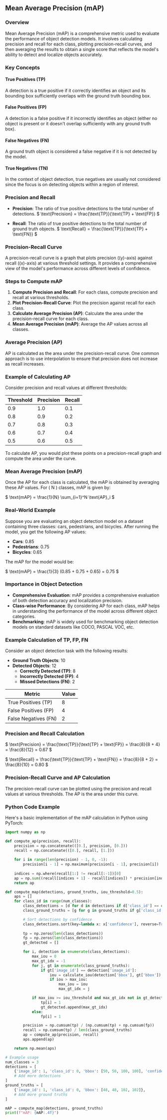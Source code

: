 ## Mean Average Precision (mAP)

### Overview

Mean Average Precision (mAP) is a comprehensive metric used to evaluate the performance of object detection models. It involves calculating precision and recall for each class, plotting precision-recall curves, and then averaging the results to obtain a single score that reflects the model's ability to detect and localize objects accurately.

### Key Concepts

#### True Positives (TP)
A detection is a true positive if it correctly identifies an object and its bounding box sufficiently overlaps with the ground truth bounding box.

#### False Positives (FP)
A detection is a false positive if it incorrectly identifies an object (either no object is present or it doesn't overlap sufficiently with any ground truth box).

#### False Negatives (FN)
A ground truth object is considered a false negative if it is not detected by the model.

#### True Negatives (TN)
In the context of object detection, true negatives are usually not considered since the focus is on detecting objects within a region of interest.

### Precision and Recall

- **Precision**: The ratio of true positive detections to the total number of detections.
  $
  \text{Precision} = \frac{\text{TP}}{\text{TP} + \text{FP}}
  $

- **Recall**: The ratio of true positive detections to the total number of ground truth objects.
  $
  \text{Recall} = \frac{\text{TP}}{\text{TP} + \text{FN}}
  $

### Precision-Recall Curve

A precision-recall curve is a graph that plots precision (\(y\)-axis) against recall (\(x\)-axis) at various threshold settings. It provides a comprehensive view of the model's performance across different levels of confidence.

### Steps to Compute mAP

1. **Compute Precision and Recall**: For each class, compute precision and recall at various thresholds.
2. **Plot Precision-Recall Curve**: Plot the precision against recall for each class.
3. **Calculate Average Precision (AP)**: Calculate the area under the precision-recall curve for each class.
4. **Mean Average Precision (mAP)**: Average the AP values across all classes.

### Average Precision (AP)

AP is calculated as the area under the precision-recall curve. One common approach is to use interpolation to ensure that precision does not increase as recall increases.

### Example of Calculating AP

Consider precision and recall values at different thresholds:

| Threshold | Precision | Recall |
|-----------|-----------|--------|
| 0.9       | 1.0       | 0.1    |
| 0.8       | 0.9       | 0.2    |
| 0.7       | 0.8       | 0.3    |
| 0.6       | 0.7       | 0.4    |
| 0.5       | 0.6       | 0.5    |

To calculate AP, you would plot these points on a precision-recall graph and compute the area under the curve.

### Mean Average Precision (mAP)

Once the AP for each class is calculated, the mAP is obtained by averaging these AP values. For \( N \) classes, mAP is given by:

$
\text{mAP} = \frac{1}{N} \sum_{i=1}^N \text{AP}_i
$

### Real-World Example

Suppose you are evaluating an object detection model on a dataset containing three classes: cars, pedestrians, and bicycles. After running the model, you get the following AP values:

- **Cars**: 0.85
- **Pedestrians**: 0.75
- **Bicycles**: 0.65

The mAP for the model would be:

$
\text{mAP} = \frac{1}{3} (0.85 + 0.75 + 0.65) = 0.75
$

### Importance in Object Detection

- **Comprehensive Evaluation**: mAP provides a comprehensive evaluation of both detection accuracy and localization precision.
- **Class-wise Performance**: By considering AP for each class, mAP helps in understanding the performance of the model across different object categories.
- **Benchmarking**: mAP is widely used for benchmarking object detection models on standard datasets like COCO, PASCAL VOC, etc.

### Example Calculation of TP, FP, FN

Consider an object detection task with the following results:

- **Ground Truth Objects**: 10
- **Detected Objects**: 12
  - **Correctly Detected (TP)**: 8
  - **Incorrectly Detected (FP)**: 4
  - **Missed Detections (FN)**: 2

| Metric           | Value |
|------------------|-------|
| True Positives (TP) | 8     |
| False Positives (FP) | 4     |
| False Negatives (FN) | 2     |

### Precision and Recall Calculation

$
\text{Precision} = \frac{\text{TP}}{\text{TP} + \text{FP}} = \frac{8}{8 + 4} = \frac{8}{12} = 0.67
$

$
\text{Recall} = \frac{\text{TP}}{\text{TP} + \text{FN}} = \frac{8}{8 + 2} = \frac{8}{10} = 0.80
$

### Precision-Recall Curve and AP Calculation

The precision-recall curve can be plotted using the precision and recall values at various thresholds. The AP is the area under this curve.

### Python Code Example

Here's a basic implementation of the mAP calculation in Python using PyTorch:

```python
import numpy as np

def compute_ap(precision, recall):
    precision = np.concatenate(([0.], precision, [0.]))
    recall = np.concatenate(([0.], recall, [1.]))
    
    for i in range(len(precision) - 1, 0, -1):
        precision[i - 1] = np.maximum(precision[i - 1], precision[i])
    
    indices = np.where(recall[1:] != recall[:-1])[0]
    ap = np.sum((recall[indices + 1] - recall[indices]) * precision[indices + 1])
    return ap

def compute_map(detections, ground_truths, iou_threshold=0.5):
    aps = []
    for class_id in range(num_classes):
        class_detections = [d for d in detections if d['class_id'] == class_id]
        class_ground_truths = [g for g in ground_truths if g['class_id'] == class_id]

        # Sort detections by confidence
        class_detections.sort(key=lambda x: x['confidence'], reverse=True)
        
        tp = np.zeros(len(class_detections))
        fp = np.zeros(len(class_detections))
        gt_detected = []

        for i, detection in enumerate(class_detections):
            max_iou = 0
            max_gt_idx = -1
            for j, gt in enumerate(class_ground_truths):
                if gt['image_id'] == detection['image_id']:
                    iou = calculate_iou(detection['bbox'], gt['bbox'])
                    if iou > max_iou:
                        max_iou = iou
                        max_gt_idx = j

            if max_iou >= iou_threshold and max_gt_idx not in gt_detected:
                tp[i] = 1
                gt_detected.append(max_gt_idx)
            else:
                fp[i] = 1

        precision = np.cumsum(tp) / (np.cumsum(tp) + np.cumsum(fp))
        recall = np.cumsum(tp) / len(class_ground_truths)
        ap = compute_ap(precision, recall)
        aps.append(ap)

    return np.mean(aps)

# Example usage
num_classes = 3
detections = [
    {'image_id': 1, 'class_id': 0, 'bbox': [50, 50, 100, 100], 'confidence': 0.9},
    # Add more detections
]
ground_truths = [
    {'image_id': 1, 'class_id': 0, 'bbox': [48, 48, 102, 102]},
    # Add more ground truths
]

mAP = compute_map(detections, ground_truths)
print(f"mAP: {mAP:.4f}")
```
